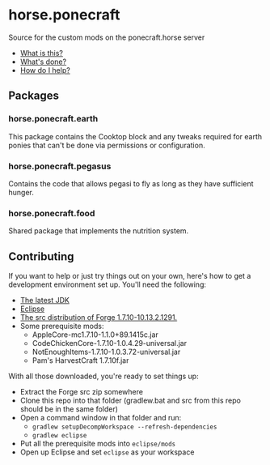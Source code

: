 # horse.ponecraft
Source for the custom mods on the ponecraft.horse server
* [What is this?](#packages)
* [What's done?](https://github.com/EmptyAudio/horse.ponecraft/issues)
* [How do I help?](#contributing)

## Packages
### horse.ponecraft.earth
This package contains the Cooktop block and any tweaks required for earth ponies that can't be done via permissions or configuration.

### horse.ponecraft.pegasus
Contains the code that allows pegasi to fly as long as they have sufficient hunger.

### horse.ponecraft.food
Shared package that implements the nutrition system.

## Contributing
If you want to help or just try things out on your own, here's how to get a development environment set up. You'll need the following:
* [The latest JDK](http://www.oracle.com/technetwork/java/javase/downloads/index.html)
* [Eclipse](https://www.eclipse.org/downloads/)
* [The src distribution of Forge 1.7.10-10.13.2.1291.](http://files.minecraftforge.net/maven/net/minecraftforge/forge/1.7.10-10.13.2.1291/forge-1.7.10-10.13.2.1291-src.zip)
* Some prerequisite mods:
  * AppleCore-mc1.7.10-1.1.0+89.1415c.jar
  * CodeChickenCore-1.7.10-1.0.4.29-universal.jar
  * NotEnoughItems-1.7.10-1.0.3.72-universal.jar
  * Pam's HarvestCraft 1.7.10f.jar

With all those downloaded, you're ready to set things up:
* Extract the Forge src zip somewhere
* Clone this repo into that folder (gradlew.bat and src from this repo should be in the same folder)
* Open a command window in that folder and run:
  * ```gradlew setupDecompWorkspace --refresh-dependencies```
  * ```gradlew eclipse```
* Put all the prerequisite mods into ```eclipse/mods```
* Open up Eclipse and set ```eclipse``` as your workspace

